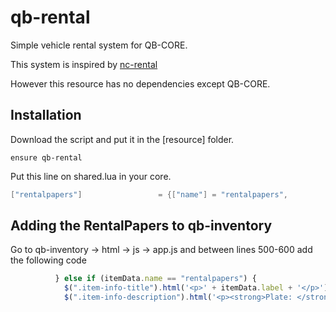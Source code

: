 # qb-rental

Simple vehicle rental system for QB-CORE.

This system is inspired by [nc-rental](https://github.com/NaorNC/nc-rental)

However this resource has no dependencies except QB-CORE.

## Installation

Download the script and put it in the [resource] folder.

`ensure qb-rental`

Put this line on shared.lua in your core.

```lua
["rentalpapers"]				 = {["name"] = "rentalpapers", 					["label"] = "Rental Papers", 			["weight"] = 50, 		["type"] = "item", 		["image"] = "rentalpapers.png", 		["unique"] = true, 		["useable"] = false, 	["shouldClose"] = false, 	["combinable"] = nil, 	["description"] = "This car was taken out through car rental."}
```

## Adding the RentalPapers to qb-inventory
Go to qb-inventory -> html -> js -> app.js and between lines 500-600 add the following code

```javascript
          } else if (itemData.name == "rentalpapers") {
            $(".item-info-title").html('<p>' + itemData.label + '</p>')
            $(".item-info-description").html('<p><strong>Plate: </strong><span>'+ itemData.info.label + '</span></p>');
```
